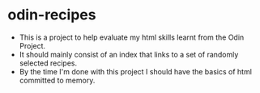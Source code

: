 # odin-recipes
- This is a project to help evaluate my html skills learnt from the Odin Project.
- It should mainly consist of an index that links to a set of randomly selected recipes.
- By the time I'm done with this project I should have the basics of html committed to memory.

